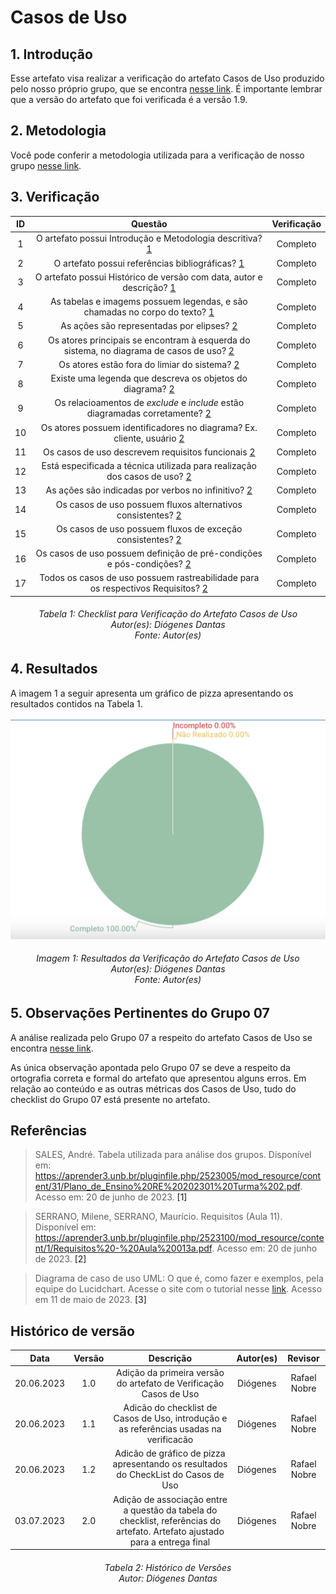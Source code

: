 # Casos de Uso

## 1. Introdução
Esse artefato visa realizar a verificação do artefato Casos de Uso produzido pelo nosso próprio grupo, que se encontra [nesse link](https://requisitos-de-software.github.io/2023.1-Twitch/modelagem/usecase/).
É importante lembrar que a versão do artefato que foi verificada é a versão 1.9. 

## 2. Metodologia
Você pode conferir a metodologia utilizada para a verificação de nosso grupo [nesse link](https://requisitos-de-software.github.io/2023.1-Twitch/verificacao_grupo01/planejamento/).

## 3. Verificação

|ID|Questão|Verificação|
|:-:|:-:|:-:|
|1|O artefato possui Introdução e Metodologia descritiva? [1](#1) |Completo|
|2|O artefato possui referências bibliográficas? [1](#1)|Completo|
|3|O artefato possui Histórico de versão com data, autor e descrição? [1](#1)|Completo|
|4|As tabelas e imagems possuem legendas, e são chamadas no corpo do texto? [1](#1)|Completo|
|5|As ações são representadas por elipses? [2](#1)|Completo|
|6|Os atores principais se encontram à esquerda do sistema, no diagrama de casos de uso? [2](#1)|Completo|
|7|Os atores estão fora do limiar do sistema? [2](#1)|Completo|
|8|Existe uma legenda que descreva os objetos do diagrama? [2](#1)|Completo|
|9|Os relacioamentos de _exclude_ e _include_ estão diagramadas corretamente? [2](#1)|Completo|
|10|Os atores possuem identificadores no diagrama? Ex. cliente, usuário [2](#1)|Completo|
|11|Os casos de uso descrevem requisitos funcionais [2](#1)|Completo|
|12|Está especificada a técnica utilizada para realização dos casos de uso? [2](#1)|Completo|
|13|As ações são indicadas por verbos no infinitivo? [2](#1)|Completo|
|14|Os casos de uso possuem fluxos alternativos consistentes? [2](#1)|Completo|
|15|Os casos de uso possuem fluxos de exceção consistentes? [2](#1)|Completo|
|16|Os casos de uso possuem definição de pré-condições e pós-condições? [2](#1)|Completo|
|17|Todos os casos de uso possuem rastreabilidade para os respectivos Requisitos? [2](#1)|Completo|


<h6 align = "center"> Tabela 1: Checklist para Verificação do Artefato Casos de Uso
<br> Autor(es): Diógenes Dantas
<br>Fonte: Autor(es)</h6>

## 4. Resultados
A imagem 1 a seguir apresenta um gráfico de pizza apresentando os resultados contidos na Tabela 1.

![Resultados Casos_de_Uso](./imagens/resultado_casosdeuson.png)
<h6 align = "center"> Imagem 1: Resultados da Verificação do Artefato Casos de Uso
<br> Autor(es): Diógenes Dantas
<br>Fonte: Autor(es)</h6>

## 5. Observações Pertinentes do Grupo 07
A análise realizada pelo Grupo 07 a respeito do artefato Casos de Uso se encontra [nesse link](https://requisitos-de-software.github.io/2023.1-Petz/analise/teste/casosDeUso/).

As única observação apontada pelo Grupo 07 se deve a respeito da ortografia correta e formal do artefato que apresentou alguns erros. Em relação ao conteúdo e as outras métricas dos Casos de Uso, tudo do checklist do Grupo 07 está presente no artefato. 

## Referências

>SALES, André. Tabela utilizada para análise dos grupos. Disponível em: https://aprender3.unb.br/pluginfile.php/2523005/mod_resource/content/31/Plano_de_Ensino%20RE%20202301%20Turma%202.pdf. Acesso em: 20 de junho de 2023. <a id="1">[1]</a>

>SERRANO, Milene, SERRANO, Maurício. Requisitos (Aula 11). Disponível em: https://aprender3.unb.br/pluginfile.php/2523100/mod_resource/content/1/Requisitos%20-%20Aula%20013a.pdf. Acesso em: 20 de junho de 2023. <a id="2">[2]</a>

> Diagrama de caso de uso UML: O que é, como fazer e exemplos, pela equipe do Lucidchart. Acesse o site com o tutorial nesse [link](https://www.lucidchart.com/pages/pt/diagrama-de-caso-de-uso-uml). Acesso em 11 de maio de 2023. <a id="3">[3]</a>

## Histórico de versão
|    Data    | Versão | Descrição                                                                      | Autor(es)  | Revisor  |
| :--------: | :----: | :----------------------------------------------------------------------------: | :--------: | :------: |
| 20.06.2023 | 1.0    | Adição da primeira versão do artefato de Verificação Casos de Uso |   Diógenes   | Rafael Nobre  |
| 20.06.2023 | 1.1    | Adicão do checklist de Casos de Uso, introdução e as referências usadas na verificacão |   Diógenes   | Rafael Nobre  |
| 20.06.2023 | 1.2    | Adicão de gráfico de pizza apresentando os resultados do CheckList do Casos de Uso |   Diógenes   | Rafael Nobre |
| 03.07.2023 | 2.0    | Adição de associação entre a questão da tabela do checklist, referências do artefato. Artefato ajustado para a entrega final | Diógenes | Rafael Nobre |

<h6 align = "center"> Tabela 2: Histórico de Versões
<br> Autor: Diógenes Dantas </h6>
